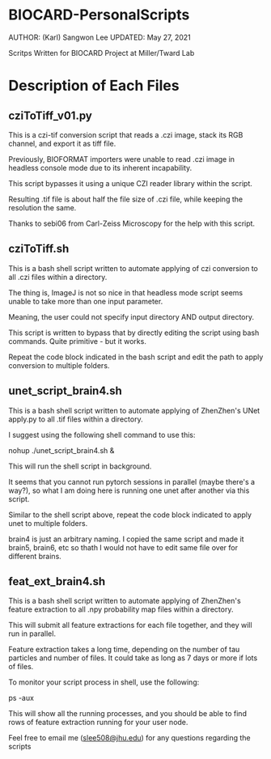 # BIOCARD-PersonalScripts
AUTHOR: (Karl) Sangwon Lee
UPDATED: May 27, 2021

Scritps Written for BIOCARD Project at Miller/Tward Lab


# Description of Each Files


## cziToTiff_v01.py

This is a czi-tif conversion script that reads a .czi image, stack its RGB channel, and export it as tiff file.

Previously, BIOFORMAT importers were unable to read .czi image in headless console mode due to its inherent incapability.

This script bypasses it using a unique CZI reader library within the script.

Resulting .tif file is about half the file size of .czi file, while keeping the resolution the same.

Thanks to sebi06 from Carl-Zeiss Microscopy for the help with this script.



## cziToTiff.sh

This is a bash shell script written to automate applying of czi conversion to all .czi files within a directory.

The thing is, ImageJ is not so nice in that headless mode script seems unable to take more than one input parameter.

Meaning, the user could not specify input directory AND output directory.

This script is written to bypass that by directly editing the script using bash commands. Quite primitive - but it works.

Repeat the code block indicated in the bash script and edit the path to apply conversion to multiple folders. 



## unet_script_brain4.sh

This is a bash shell script written to automate applying of ZhenZhen's UNet apply.py to all .tif files within a directory.

I suggest using the following shell command to use this:

nohup ./unet_script_brain4.sh &


This will run the shell script in background. 

It seems that you cannot run pytorch sessions in parallel (maybe there's a way?), so what I am doing here is running one unet after another via this script.

Similar to the shell script above, repeat the code block indicated to apply unet to multiple folders.


brain4 is just an arbitrary naming. I copied the same script and made it brain5, brain6, etc so thath I would not have to edit same file over for different brains.


## feat_ext_brain4.sh

This is a bash shell script written to automate applying of ZhenZhen's feature extraction to all .npy probability map files within a directory.

This will submit all feature extractions for each file together, and they will run in parallel.

Feature extraction takes a long time, depending on the number of tau particles and number of files. It could take as long as 7 days or more if lots of files.

To monitor your script process in shell, use the following:

ps -aux


This will show all the running processes, and you should be able to find rows of feature extraction running for your user node.





Feel free to email me (slee508@jhu.edu) for any questions regarding the scripts

